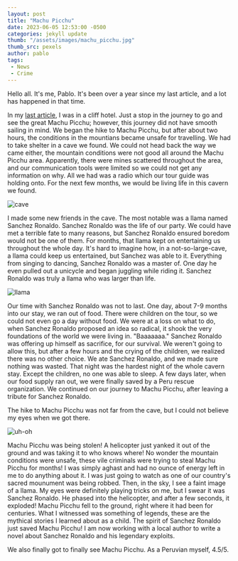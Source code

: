 ```yaml
---
layout: post
title: "Machu Picchu"
date: 2023-06-05 12:53:00 -0500
categories: jekyll update
thumb: "/assets/images/machu_picchu.jpg"
thumb_src: pexels
author: pablo
tags:
 - News
 - Crime
---
```


Hello all. It's me, Pablo. It's been over a year since my last article, and a lot has happened in that time.

In my [last article](https://hecrenews.github.io/jekyll/update/2022/03/16/cliff-hotels.html), I was in a cliff
hotel. Just a stop in the journey to go and see the great Machu Picchu; however, this journey did not have smooth sailing in mind. We began the hike to Machu Picchu, but after about two hours, the conditions in the mountians
became unsafe for travelling. We had to take shelter in a cave we found. We could not head back the way we came
either, the mountain conditions were not good all around the Machu Picchu area. Apparently, there were mines scattered throughout the area, and our communication tools were limited so we could not get any information on why. All we had was a radio which our tour guide was holding onto. For the next few months, we would be living life in this cavern we found.

![cave](https://hecrenews.github.io/assets/images/cavern_life.jpg)

I made some new friends in the cave. The most notable was a llama named Sanchez Ronaldo. Sanchez Ronaldo was the life of our party. We could have met a terrible fate to many reasons, but Sanchez Ronaldo ensured boredom would not be one of them. For months, that llama kept on entertaining us throughout the whole day. It's hard to imagine how, in a not-so-large-cave, a llama could keep us entertained, but Sanchez was able to it. Everything from singing to dancing, Sanchez Ronaldo was a master of. One day he even pulled out a unicycle and began juggling while riding it. Sanchez Ronaldo was truly a llama who was larger than life.

![llama](https://hecrenews.github.io/assets/images/sanchez_ronaldo.jpg)

Our time with Sanchez Ronaldo was not to last. One day, about 7-9 months into our stay, we ran out of food. There were children on the tour, so we could not even go a day without food. We were at a loss on what to do, when Sanchez Ronaldo proposed an idea so radical, it shook the very foundations of the world we were living in. "Baaaaaaa." Sanchez Ronaldo was offering up himself as sacrifice, for our survival. We weren't going to allow this, but after a few hours and the crying of the children, we realized there was no other choice. We ate Sanchez Ronaldo, and we made sure nothing was wasted. That night was the hardest night of the whole cavern stay. Except the children, no one was able to sleep. A few days later, when our food supply ran out, we were finally saved by a Peru rescue organization. We continued on our journey to Machu Picchu, after leaving a tribute for Sanchez Ronaldo.

The hike to Machu Picchu was not far from the cave, but I could not believe my eyes when we got there.

![uh-oh](https://hecrenews.github.io/assets/images/machu_picchu_heist.jpg)

Machu Picchu was being stolen! A helicopter just yanked it out of the ground and was taking it to who knows where! No wonder the mountain conditions were unsafe, these vile criminals were trying to steal Machu Picchu for months! I was simply aghast and had no ounce of energy left in me to do anything about it. I was just going to watch as one of our country's sacred mounument was being robbed. Then, in the sky, I see a faint image of a llama. My eyes were definitely playing tricks on me, but I swear it was Sanchez Ronaldo. He phased into the helicopter, and after a few seconds, it exploded! Machu Picchu fell to the ground, right where it had been for centuries. What I witnessed was something of legends, these are the mythical stories I learned about as a child. The spirit of Sanchez Ronaldo just saved Machu Picchu! I am now working with a local author to write a novel about Sanchez Ronaldo and his legendary exploits.

We also finally got to finally see Machu Picchu. As a Peruvian myself, 4.5/5.
